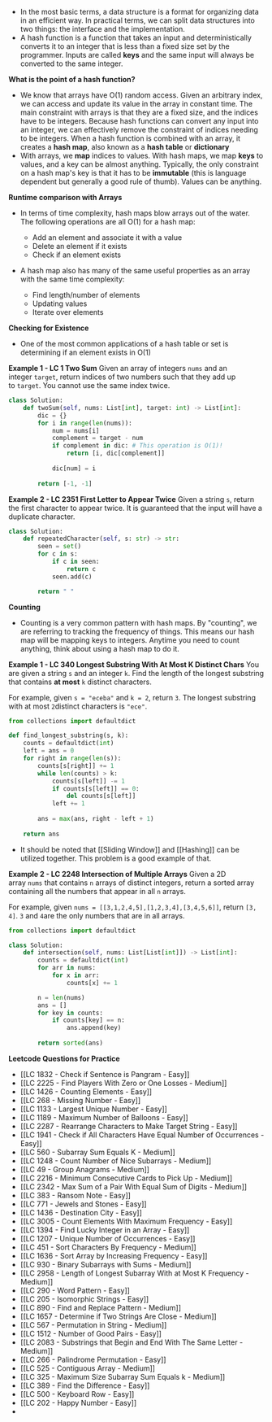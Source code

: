- In the most basic terms, a data structure is a format for organizing data in an efficient way. In practical terms, we can split data structures into two things: the interface and the implementation.
- A hash function is a function that takes an input and deterministically converts it to an integer that is less than a fixed size set by the programmer. Inputs are called **keys** and the same input will always be converted to the same integer.

**What is the point of a hash function?**
- We know that arrays have O(1) random access. Given an arbitrary index, we can access and update its value in the array in constant time. The main constraint with arrays is that they are a fixed size, and the indices have to be integers. Because hash functions can convert any input into an integer, we can effectively remove the constraint of indices needing to be integers. When a hash function is combined with an array, it creates a **hash map**, also known as a **hash table** or **dictionary**
- With arrays, we **map** indices to values. With hash maps, we map **keys** to values, and a key can be almost anything. Typically, the only constraint on a hash map's key is that it has to be **immutable** (this is language dependent but generally a good rule of thumb). Values can be anything.

**Runtime comparison with Arrays**
- In terms of time complexity, hash maps blow arrays out of the water. The following operations are all O(1) for a hash map:
	- Add an element and associate it with a value
	- Delete an element if it exists
	- Check if an element exists

- A hash map also has many of the same useful properties as an array with the same time complexity:
	- Find length/number of elements
	- Updating values
	- Iterate over elements

**Checking for Existence**
- One of the most common applications of a hash table or set is determining if an element exists in O(1)

**Example 1 - LC 1 Two Sum**
Given an array of integers `nums` and an integer `target`, return indices of two numbers such that they add up to `target`. You cannot use the same index twice.

```python
class Solution:
    def twoSum(self, nums: List[int], target: int) -> List[int]:
        dic = {}
        for i in range(len(nums)):
            num = nums[i]
            complement = target - num
            if complement in dic: # This operation is O(1)!
                return [i, dic[complement]]
            
            dic[num] = i
        
        return [-1, -1]
```

**Example 2 - LC 2351 First Letter to Appear Twice**
Given a string `s`, return the first character to appear twice. It is guaranteed that the input will have a duplicate character.

```python
class Solution:
    def repeatedCharacter(self, s: str) -> str:
        seen = set()
        for c in s:
            if c in seen:
                return c
            seen.add(c)

        return " "
```

**Counting**
- Counting is a very common pattern with hash maps. By "counting", we are referring to tracking the frequency of things. This means our hash map will be mapping keys to integers. Anytime you need to count anything, think about using a hash map to do it.

**Example 1 - LC 340 Longest Substring With At Most K Distinct Chars**
You are given a string `s` and an integer `k`. Find the length of the longest substring that contains **at most** `k` distinct characters.

For example, given `s = "eceba"` and `k = 2`, return `3`. The longest substring with at most `2`distinct characters is `"ece"`.

```python 
from collections import defaultdict

def find_longest_substring(s, k):
    counts = defaultdict(int)
    left = ans = 0
    for right in range(len(s)):
        counts[s[right]] += 1
        while len(counts) > k:
            counts[s[left]] -= 1
            if counts[s[left]] == 0:
                del counts[s[left]]
            left += 1
        
        ans = max(ans, right - left + 1)
    
    return ans
```

- It should be noted that [[Sliding Window]] and [[Hashing]] can be utilized together. This problem is a good example of that. 

**Example 2 - LC 2248 Intersection of Multiple Arrays**
Given a 2D array `nums` that contains `n` arrays of distinct integers, return a sorted array containing all the numbers that appear in all `n` arrays.

For example, given `nums = [[3,1,2,4,5],[1,2,3,4],[3,4,5,6]]`, return `[3, 4]`. `3` and `4`are the only numbers that are in all arrays.

```python
from collections import defaultdict

class Solution:
    def intersection(self, nums: List[List[int]]) -> List[int]:
        counts = defaultdict(int)
        for arr in nums:
            for x in arr:
                counts[x] += 1

        n = len(nums)
        ans = []
        for key in counts:
            if counts[key] == n:
                ans.append(key)
        
        return sorted(ans)
```





**Leetcode Questions for Practice** 
- [[LC 1832 - Check if Sentence is Pangram - Easy]]
- [[LC 2225 - Find Players With Zero or One Losses - Medium]]
- [[LC 1426 - Counting Elements - Easy]]
- [[LC 268 - Missing Number - Easy]]
- [[LC 1133 - Largest Unique Number - Easy]]
- [[LC 1189 - Maximum Number of Balloons - Easy]]
- [[LC 2287 - Rearrange Characters to Make Target String - Easy]]
- [[LC 1941 - Check if All Characters Have Equal Number of Occurrences - Easy]]
- [[LC 560 - Subarray Sum Equals K - Medium]]
- [[LC 1248 - Count Number of Nice Subarrays - Medium]]
- [[LC 49 - Group Anagrams - Medium]]
- [[LC 2216 - Minimum Consecutive Cards to Pick Up - Medium]]
- [[LC 2342 - Max Sum of a Pair With Equal Sum of Digits - Medium]]
- [[LC 383 - Ransom Note - Easy]]
- [[LC 771 - Jewels and Stones - Easy]]
- [[LC 1436 - Destination City - Easy]]
- [[LC 3005 - Count Elements With Maximum Frequency - Easy]]
- [[LC 1394 - Find Lucky Integer in an Array - Easy]]
- [[LC 1207 - Unique Number of Occurrences - Easy]]
- [[LC 451 - Sort Characters By Frequency - Medium]]
- [[LC 1636 - Sort Array by Increasing Frequency - Easy]]
- [[LC 930 - Binary Subarrays with Sums - Medium]]
- [[LC 2958 - Length of Longest Subarray With at Most K Frequency - Medium]]
- [[LC 290 - Word Pattern - Easy]]
- [[LC 205 - Isomorphic Strings - Easy]]
- [[LC 890 - Find and Replace Pattern - Medium]]
- [[LC 1657 - Determine if Two Strings Are Close - Medium]]
- [[LC 567 - Permutation in String - Medium]]
- [[LC 1512 - Number of Good Pairs - Easy]]
- [[LC 2083 - Substrings that Begin and End With The Same Letter - Medium]]
- [[LC 266 - Palindrome Permutation - Easy]]
- [[LC 525 - Contiguous Array - Medium]]
- [[LC 325 - Maximum Size Subarray Sum Equals k - Medium]]
- [[LC 389 - Find the Difference - Easy]]
- [[LC 500 - Keyboard Row - Easy]]
- [[LC 202 - Happy Number - Easy]]
- 








